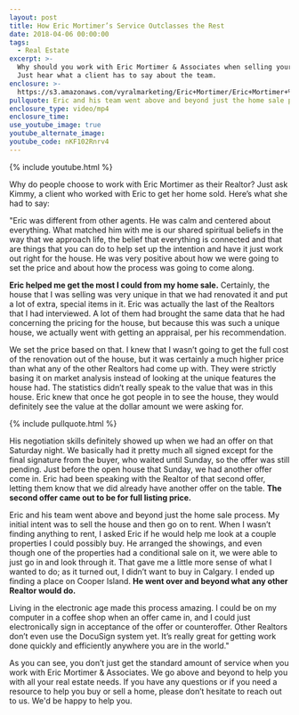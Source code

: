 ```yaml
---
layout: post
title: How Eric Mortimer’s Service Outclasses the Rest
date: 2018-04-06 00:00:00
tags:
  - Real Estate
excerpt: >-
  Why should you work with Eric Mortimer & Associates when selling your home?
  Just hear what a client has to say about the team.
enclosure: >-
  https://s3.amazonaws.com/vyralmarketing/Eric+Mortimer/Eric+Mortimer+%2526+Associates-+Kimmy+Testimonial.mp4
pullquote: Eric and his team went above and beyond just the home sale process.
enclosure_type: video/mp4
enclosure_time:
use_youtube_image: true
youtube_alternate_image:
youtube_code: nKF102Rnrv4
---
```


{% include youtube.html %}

Why do people choose to work with Eric Mortimer as their Realtor? Just ask Kimmy, a client who worked with Eric to get her home sold. Here’s what she had to say:

"Eric was different from other agents. He was calm and centered about everything. What matched him with me is our shared spiritual beliefs in the way that we approach life, the belief that everything is connected and that are things that you can do to help set up the intention and have it just work out right for the house. He was very positive about how we were going to set the price and about how the process was going to come along.

**Eric helped me get the most I could from my home sale.** Certainly, the house that I was selling was very unique in that we had renovated it and put a lot of extra, special items in it. Eric was actually the last of the Realtors that I had interviewed. A lot of them had brought the same data that he had concerning the pricing for the house, but because this was such a unique house, we actually went with getting an appraisal, per his recommendation.&nbsp;

We set the price based on that. I knew that I wasn’t going to get the full cost of the renovation out of the house, but it was certainly a much higher price than what any of the other Realtors had come up with. They were strictly basing it on market analysis instead of looking at the unique features the house had. The statistics didn’t really speak to the value that was in this house. Eric knew that once he got people in to see the house, they would definitely see the value at the dollar amount we were asking for.

{% include pullquote.html %}

His negotiation skills definitely showed up when we had an offer on that Saturday night. We basically had it pretty much all signed except for the final signature from the buyer, who waited until Sunday, so the offer was still pending. Just before the open house that Sunday, we had another offer come in. Eric had been speaking with the Realtor of that second offer, letting them know that we did already have another offer on the table. **The second offer came out to be for full listing price.**

Eric and his team went above and beyond just the home sale process. My initial intent was to sell the house and then go on to rent. When I wasn’t finding anything to rent, I asked Eric if he would help me look at a couple properties I could possibly buy. He arranged the showings, and even though one of the properties had a conditional sale on it, we were able to just go in and look through it. That gave me a little more sense of what I wanted to do; as it turned out, I didn’t want to buy in Calgary. I ended up finding a place on Cooper Island. **He went over and beyond what any other Realtor would do.&nbsp;**

Living in the electronic age made this process amazing. I could be on my computer in a coffee shop when an offer came in, and I could just electronically sign in acceptance of the offer or counteroffer. Other Realtors don’t even use the DocuSign system yet. It’s really great for getting work done quickly and efficiently anywhere you are in the world."

As you can see, you don’t just get the standard amount of service when you work with Eric Mortimer & Associates. We go above and beyond to help you with all your real estate needs. If you have any questions or if you need a resource to help you buy or sell a home, please don’t hesitate to reach out to us. We'd be happy to help you.
